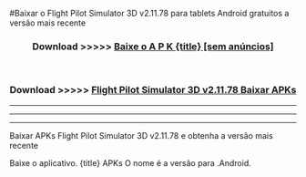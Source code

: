 #Baixar o Flight Pilot Simulator 3D v2.11.78  para tablets Android gratuitos a versão mais recente


<div align="center">
<h3>Download >>>>> <a href="https://pt-web.web.app/?pt= {title}">Baixe o A P K {title} [sem anúncios]</a></h3><br>

<h3>Download >>>>> <a href="https://pt-web.web.app/?pt= {title}">Flight Pilot Simulator 3D v2.11.78 Baixar APKs</a></h3>
</div>

----------------------------------------------------------

----------------------------------------------------------

----------------------------------------------------------

Baixar APKs Flight Pilot Simulator 3D v2.11.78 e obtenha a versão mais recente

Baixe o aplicativo. {title} APKs O nome é a versão para .Android.


